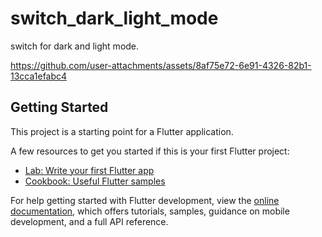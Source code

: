 # switch_dark_light_mode

switch for dark and light mode.




https://github.com/user-attachments/assets/8af75e72-6e91-4326-82b1-13cca1efabc4    



## Getting Started

This project is a starting point for a Flutter application.

A few resources to get you started if this is your first Flutter project:

- [Lab: Write your first Flutter app](https://docs.flutter.dev/get-started/codelab)
- [Cookbook: Useful Flutter samples](https://docs.flutter.dev/cookbook)

For help getting started with Flutter development, view the
[online documentation](https://docs.flutter.dev/), which offers tutorials,
samples, guidance on mobile development, and a full API reference.
